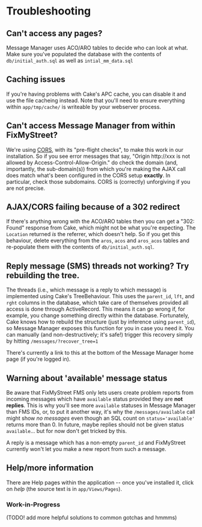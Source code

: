# Troubleshooting

## Can't access any pages?

Message Manager uses ACO/ARO tables to decide who can look at what. Make sure
you've populated the database with the contents of `db/initial_auth.sql` as
well as `intial_mm_data.sql`

## Caching issues

If you're having problems with Cake's APC cache, you can disable it and use
the file cacheing instead. Note that you'll need to ensure everything within
`app/tmp/cache/` is writeable by your webserver process.

## Can't access Message Manager from within FixMyStreet?

We're using [CORS](http://enable-cors.org/), with its "pre-flight checks", to
make this work in our installation. So if you see error messages that say,
"Origin http://xxx is not allowed by Access-Control-Allow-Origin." do check
the domain (and, importantly, the sub-domain(s)) from which you're making the
AJAX call does match what's been configured in the CORS setup __exactly__. In
particular, check those subdomains. CORS is (correctly) unforgiving if you are
not precise.

## AJAX/CORS failing because of a 302 redirect

If there's anything wrong with the ACO/ARO tables then you can get a "302:
Found" response from Cake, which might not be what you're expecting. The
`Location` returned *is* the referrer, which doesn't help. So if you get this
behaviour, delete everything from the `aros`, `acos` and `aros_acos` tables
and re-populate them with the contents of `db/initial_auth.sql`.

## Reply message (SMS) threads not working? Try rebuilding the tree.

The threads (i.e., which message is a reply to which message) is implemented
using Cake's TreeBehaviour. This uses the `parent_id`, `lft`, and `rght`
columns in the database, which take care of themselves provided all access is
done through ActiveRecord. This means it can go wrong if, for example, you
change something directly within the database. Fortunately, Cake knows how to
rebuild the structure (just by inference using `parent_id`), so Message
Manager exposes this function for you in case you need it. You can manually
(and non-destructively; it's safe!) trigger this recovery simply by hitting
`/messages/?recover_tree=1`

There's currently a link to this at the bottom of the Message Manager home
page (if you're logged in).

## Warning about 'available' message status 

Be aware that FixMyStreet FMS only lets users create problem reports from
incoming messages which have `available` status provided they are __not
replies__. This is why you'll see more `available` statuses in Message Manager
than FMS IDs, or, to put it another way, it's why the `/messages/available`
call might show *no messages* even though an SQL count on `status='available'`
returns more than 0. In future, maybe replies should not be given status
`available`... but for now don't get tricked by this.

A reply is a message which has a non-empty `parent_id` and FixMyStreet
currently won't let you make a new report from such a message.

## Help/more information

There are Help pages within the application -- once you've installed it, click
on *help* (the source text is in `app/Views/Pages`).

### Work-in-Progress

(TODO! add more helpful solutions to common gotchas and hmmms)